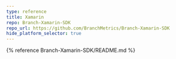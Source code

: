 ```yaml
---
type: reference
title: Xamarin
repo: Branch-Xamarin-SDK
repo_url: https://github.com/BranchMetrics/Branch-Xamarin-SDK
hide_platform_selector: true
---
```


{% reference Branch-Xamarin-SDK/README.md %}
